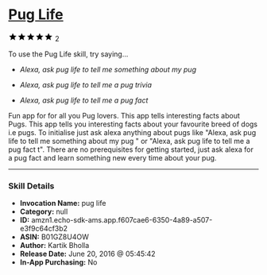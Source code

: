 # [Pug Life](http://alexa.amazon.com/#skills/amzn1.echo-sdk-ams.app.f607cae6-6350-4a89-a507-e3f9c64cf3b2)
![5 stars](../../images/ic_star_black_18dp_1x.png)![5 stars](../../images/ic_star_black_18dp_1x.png)![5 stars](../../images/ic_star_black_18dp_1x.png)![5 stars](../../images/ic_star_black_18dp_1x.png)![5 stars](../../images/ic_star_black_18dp_1x.png) 2

To use the Pug Life skill, try saying...

* *Alexa, ask pug life to tell me something about my pug*

* *Alexa, ask pug life to tell me a pug trivia*

* *Alexa, ask pug life to tell me a pug fact*

Fun app for for all you Pug lovers.
This app tells interesting facts about Pugs. This app tells you interesting facts about your favourite breed of dogs i.e pugs. To initialise just ask alexa anything about pugs like "Alexa, ask pug life to tell me something about my pug " or "Alexa, ask pug life to tell me a pug fact t". There are no prerequisites for getting started, just ask alexa for a pug fact and learn something new every time about your pug.

***

### Skill Details

* **Invocation Name:** pug life
* **Category:** null
* **ID:** amzn1.echo-sdk-ams.app.f607cae6-6350-4a89-a507-e3f9c64cf3b2
* **ASIN:** B01GZ8U4OW
* **Author:** Kartik Bholla
* **Release Date:** June 20, 2016 @ 05:45:42
* **In-App Purchasing:** No

